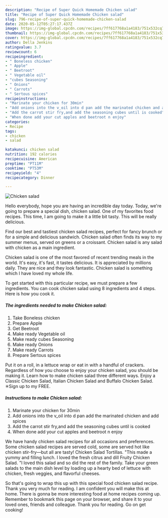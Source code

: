 ```yaml
---
description: "Recipe of Super Quick Homemade Chicken salad"
title: "Recipe of Super Quick Homemade Chicken salad"
slug: 796-recipe-of-super-quick-homemade-chicken-salad
date: 2020-05-12T05:27:17.437Z
image: https://img-global.cpcdn.com/recipes/7ff617768a1a4183/751x532cq70/chicken-salad-recipe-main-photo.jpg
thumbnail: https://img-global.cpcdn.com/recipes/7ff617768a1a4183/751x532cq70/chicken-salad-recipe-main-photo.jpg
cover: https://img-global.cpcdn.com/recipes/7ff617768a1a4183/751x532cq70/chicken-salad-recipe-main-photo.jpg
author: Della Jenkins
ratingvalue: 3.7
reviewcount: 6
recipeingredient:
- " Boneless chicken"
- " Apple"
- " Beetroot"
- " Vegetable oil"
- "cubes Seasoning"
- " Onions"
- " Carrots"
- " Sertous spices"
recipeinstructions:
- "Marinate your chicken for 30min"
- "Add onions into the v_oil into d pan add the marinated chicken and add spices"
- "Add the carrot stir fry,and add the seasoning cubes until is cooked"
- "When done add your cut apples and beetroot n enjoy"
categories:
- Recipe
tags:
- chicken
- salad

katakunci: chicken salad 
nutrition: 192 calories
recipecuisine: American
preptime: "PT11M"
cooktime: "PT53M"
recipeyield: "4"
recipecategory: Dinner

---
```



![Chicken salad](https://img-global.cpcdn.com/recipes/7ff617768a1a4183/751x532cq70/chicken-salad-recipe-main-photo.jpg)

Hello everybody, hope you are having an incredible day today. Today, we're going to prepare a special dish, chicken salad. One of my favorites food recipes. This time, I am going to make it a little bit tasty. This will be really delicious.

Find our best and tastiest chicken salad recipes, perfect for fancy brunch or for a simple and delicious sandwich. Chicken salad often finds its way to my summer menus, served on greens or a croissant. Chicken salad is any salad with chicken as a main ingredient.

Chicken salad is one of the most favored of recent trending meals in the world. It's easy, it's fast, it tastes delicious. It is appreciated by millions daily. They are nice and they look fantastic. Chicken salad is something which I have loved my whole life.


To get started with this particular recipe, we must prepare a few ingredients. You can cook chicken salad using 8 ingredients and 4 steps. Here is how you cook it.

<!--inarticleads1-->

##### The ingredients needed to make Chicken salad:

1. Take  Boneless chicken
1. Prepare  Apple
1. Get  Beetroot
1. Make ready  Vegetable oil
1. Make ready cubes Seasoning
1. Make ready  Onions
1. Make ready  Carrots
1. Prepare  Sertous spices


Put it on a roll, in a lettuce wrap or eat in with a handful of crackers. Regardless of how you choose to enjoy your chicken salad, you should be making it. Learn how to make chicken salad three different ways. Enjoy a Classic Chicken Salad, Italian Chicken Salad and Buffalo Chicken Salad. ✳︎Sign up to my FREE. 

<!--inarticleads2-->

##### Instructions to make Chicken salad:

1. Marinate your chicken for 30min
1. Add onions into the v_oil into d pan add the marinated chicken and add spices
1. Add the carrot stir fry,and add the seasoning cubes until is cooked
1. When done add your cut apples and beetroot n enjoy


We have handy chicken salad recipes for all occasions and preferences. Some chicken salad recipes are served cold, some are served hot like chicken stir-fry—but all are tasty! Chicken Salad Tortillas. &#34;This made a yummy and filling lunch. I loved the fresh citrus and dill Fruity Chicken Salad. &#34;I loved this salad and so did the rest of the family. Take your green salads to the main dish level by loading up a hearty bed of lettuce with chicken, fresh veggies, and flavorful cheeses. 

So that's going to wrap this up with this special food chicken salad recipe. Thank you very much for reading. I am confident you will make this at home. There is gonna be more interesting food at home recipes coming up. Remember to bookmark this page on your browser, and share it to your loved ones, friends and colleague. Thank you for reading. Go on get cooking!
